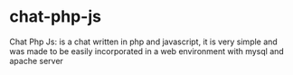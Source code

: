 # chat-php-js
Chat Php Js:  is a chat written in php and javascript, it is very simple and was made to be easily incorporated in a web environment with mysql and apache server
